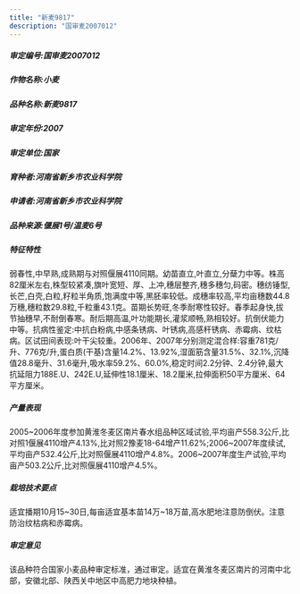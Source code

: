 ```yaml
---
title: "新麦9817"
description: "国审麦2007012"
---
```

##### 审定编号:国审麦2007012

##### 作物名称:小麦

##### 品种名称:新麦9817

##### 审定年份:2007

##### 审定单位:国家

##### 育种者:河南省新乡市农业科学院

##### 申请者:河南省新乡市农业科学院

##### 品种来源:偃展1号/温麦6号

##### 特征特性
弱春性,中早熟,成熟期与对照偃展4110同期。幼苗直立,叶直立,分蘖力中等。株高82厘米左右,株型较紧凑,旗叶宽短、厚、上冲,穗层整齐,穗多穗匀,码密。穗纺锤型,长芒,白壳,白粒,籽粒半角质,饱满度中等,黑胚率较低。成穗率较高,平均亩穗数44.8万穗,穗粒数29.8粒,千粒重43.1克。苗期长势旺,冬季耐寒性较好。春季起身快,拔节抽穗早,不耐倒春寒。耐后期高温,叶功能期长,灌浆顺畅,熟相较好。抗倒伏能力中等。抗病性鉴定:中抗白粉病,中感条锈病、叶锈病,高感秆锈病、赤霉病、纹枯病。区试田间表现:叶干尖较重。2006年、2007年分别测定混合样:容重781克/升、776克/升,蛋白质(干基)含量14.2%、13.92%,湿面筋含量31.5%、32.1%,沉降值28.8毫升、31.6毫升,吸水率59.2%、60.0%,稳定时间2.2分钟、2.4分钟,最大抗延阻力188E.U、242E.U,延伸性18.1厘米、18.2厘米,拉伸面积50平方厘米、64平方厘米。

##### 产量表现
2005~2006年度参加黄淮冬麦区南片春水组品种区域试验,平均亩产558.3公斤,比对照1偃展4110增产4.13%,比对照2豫麦18-64增产11.62%;2006~2007年度续试,平均亩产532.4公斤,比对照偃展4110增产4.8%。2006~2007年度生产试验,平均亩产503.2公斤,比对照偃展4110增产4.5%。

##### 栽培技术要点
适宜播期10月15~30日,每亩适宜基本苗14万~18万苗,高水肥地注意防倒伏。注意防治纹枯病和赤霉病。

##### 审定意见
该品种符合国家小麦品种审定标准，通过审定。适宜在黄淮冬麦区南片的河南中北部，安徽北部、陕西关中地区中高肥力地块种植。
